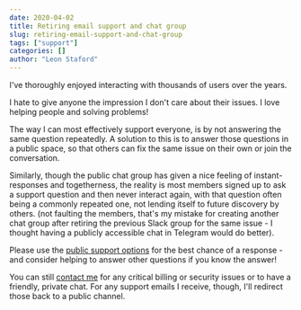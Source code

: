 ```yaml
---
date: 2020-04-02
title: Retiring email support and chat group
slug: retiring-email-support-and-chat-group 
tags: ["support"]
categories: []
author: "Leon Staford"
---
```


I've thoroughly enjoyed interacting with thousands of users over the years.

I hate to give anyone the impression I don't care about their issues. I love helping people and solving problems!

The way I can most effectively support everyone, is by not answering the same question repeatedly. A solution to this is to answer those questions in a public space, so that others can fix the same issue on their own or join the conversation.

Similarly, though the public chat group has given a nice feeling of instant-responses and togetherness, the reality is most members signed up to ask a support question and then never interact again, with that question often being a commonly repeated one, not lending itself to future discovery by others. (not faulting the members, that's my mistake for creating another chat group after retiring the previous Slack group for the same issue - I thought having a publicly accessible chat in Telegram would do better).

Please use the [public support options](/support) for the best chance of a response - and consider helping to answer other questions if you know the answer!

You can still [contact me](/contact) for any critical billing or security issues or to have a friendly, private chat. For any support emails I receive, though, I'll redirect those back to a public channel.


